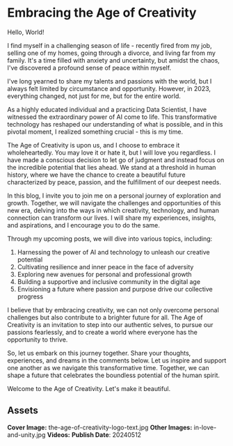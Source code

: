 # Embracing the Age of Creativity

Hello, World!

I find myself in a challenging season of life - recently fired from my job, selling one of my homes, going through a divorce, and living far from my family. It's a time filled with anxiety and uncertainty, but amidst the chaos, I've discovered a profound sense of peace within myself.

I've long yearned to share my talents and passions with the world, but I always felt limited by circumstance and opportunity. However, in 2023, everything changed, not just for me, but for the entire world.

As a highly educated individual and a practicing Data Scientist, I have witnessed the extraordinary power of AI come to life. This transformative technology has reshaped our understanding of what is possible, and in this pivotal moment, I realized something crucial - this is my time.

The Age of Creativity is upon us, and I choose to embrace it wholeheartedly. You may love it or hate it, but I will love you regardless. I have made a conscious decision to let go of judgment and instead focus on the incredible potential that lies ahead. We stand at a threshold in human history, where we have the chance to create a beautiful future characterized by peace, passion, and the fulfillment of our deepest needs.

In this blog, I invite you to join me on a personal journey of exploration and growth. Together, we will navigate the challenges and opportunities of this new era, delving into the ways in which creativity, technology, and human connection can transform our lives. I will share my experiences, insights, and aspirations, and I encourage you to do the same.

Through my upcoming posts, we will dive into various topics, including:

1. Harnessing the power of AI and technology to unleash our creative potential
2. Cultivating resilience and inner peace in the face of adversity
3. Exploring new avenues for personal and professional growth
4. Building a supportive and inclusive community in the digital age
5. Envisioning a future where passion and purpose drive our collective progress

I believe that by embracing creativity, we can not only overcome personal challenges but also contribute to a brighter future for all. The Age of Creativity is an invitation to step into our authentic selves, to pursue our passions fearlessly, and to create a world where everyone has the opportunity to thrive.

So, let us embark on this journey together. Share your thoughts, experiences, and dreams in the comments below. Let us inspire and support one another as we navigate this transformative time. Together, we can shape a future that celebrates the boundless potential of the human spirit.

Welcome to the Age of Creativity. Let's make it beautiful.

## Assets
**Cover Image:** the-age-of-creativity-logo-text.jpg
**Other Images:** in-love-and-unity.jpg
**Videos:** 
**Publish Date**: 20240512